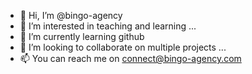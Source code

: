 - 👋 Hi, I’m @bingo-agency
- 👀 I’m interested in teaching and learning ...
- 🌱 I’m currently learning github
- 💞️ I’m looking to collaborate on multiple projects ...
- 📫 You can reach me on connect@bingo-agency.com

<!---
bingo-agency/bingo-agency is a ✨ special ✨ repository because its `README.md` (this file) appears on your GitHub profile.
You can click the Preview link to take a look at your changes.
--->
